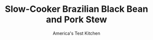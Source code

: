 ---
layout: ../../layouts/MarkdownPostLayout.astro
title: Slow-Cooker Brazilian Black Bean and Pork Stew
author: America's Test Kitchen
pubDate: 2023-03-15
description: "Creating this soul-warming stew used to be a time-consuming labor of love. We decided to nix the labor and keep the love."
image_url: https://res.cloudinary.com/hksqkdlah/image/upload/ar_1:1,c_fill,dpr_2.0,f_auto,fl_lossy.progressive.strip_profile,g_faces:auto,q_auto:low,w_344/39472_sfs-slow-cooker-brazilian-black-bean-and-pork-stew-10
tags: ["Main Courses","Central & South American","Beans","Pork","Slow Cooker","Stews"]
calories: 7978
protein: 62
carbohydrates: 39
fats: 
fiber: 9
ingredients: ["5 cups, water","1 pound (2 1/2 cups), dried black beans, picked over and rinsed","4 , garlic cloves, peeled and smashed","2 , bay leaves",", Salt and pepper","1/8 teaspoon, baking soda","1 pound Spanish-style, chorizo sausage, halved crosswise","1 , smoked ham hock","1 , onion, halved","1 (2 1/2- to 3-pound) rack, St. Louis–style spareribs, trimmed and cut into 3 pieces",", orange wedges"]
serves: 8
time: "6 to 7 hours on high or 8 to 10 hours on low"
instructions: ["Combine water, beans, garlic, bay leaves, ½ teaspoon salt, ¼ teaspoon pepper, and baking soda in slow cooker. Nestle chorizo, ham hock, and onion into bean mixture. Season ribs with salt and pepper. Place ribs on top of bean mixture, taking care to submerge as little of ribs as possible and overlapping as necessary. Cook until beans and ribs are tender, 6 to 7 hours on high or 8 to 10 hours on low.","Transfer ribs, ham hock, and chorizo to cutting board and tent with aluminum foil. Discard onion and bay leaves. Transfer 1 cup of beans to bowl and mash with potato masher or fork until smooth; stir mashed beans back into stew in slow cooker.","Shred meat from ham hock into bite-size pieces; discard fat and bones. Stir shredded meat into stew. Slice chorizo ½ inch thick. Slice ribs between bones. Transfer meat to platter and serve with stew, passing orange wedges separately."]
nutrition: ["1689 mg Potassium","651 mg Phosphorus","120 mg Calcium","5 mg Iron","149 mg Magnesium","1318 mg Sodium","9 mg Zinc","64 g Fat","14 mg Niacin (B3)","26 g Monounsaturated","9 g Polyunsaturated","1 mg Thiamin (B1)","3 mg Vitamin C","4 µg Vitamin D","209 mg Cholesterol","21 g Saturated","9 g Fiber","257 µg Folate (food)","2 g Sugars","6 µg Vitamin K","319 g Water","39 g Carbs","257 µg Folate equivalent (total)","62 g Protein","1 mg Vitamin E","2 µg Vitamin B12","1 mg Vitamin B6","2 µg Vitamin A","997 kcal Energy","7978 calories"]
notes: "Serve this hearty dish with rice."
---